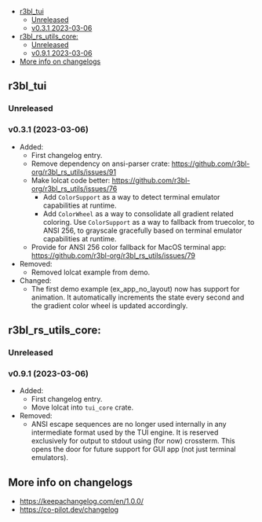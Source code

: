 <!-- TOC -->

- [r3bl_tui](#r3bl_tui)
  - [Unreleased](#unreleased)
  - [v0.3.1 2023-03-06](#v031-2023-03-06)
- [r3bl_rs_utils_core:](#r3bl_rs_utils_core)
  - [Unreleased](#unreleased)
  - [v0.9.1 2023-03-06](#v091-2023-03-06)
- [More info on changelogs](#more-info-on-changelogs)

<!-- /TOC -->

## r3bl_tui
<a id="markdown-r3bl_tui" name="r3bl_tui"></a>


### Unreleased
<a id="markdown-unreleased" name="unreleased"></a>


### v0.3.1 (2023-03-06)
<a id="markdown-v0.3.1-2023-03-06" name="v0.3.1-2023-03-06"></a>


- Added:
  - First changelog entry.
  - Remove dependency on ansi-parser crate: <https://github.com/r3bl-org/r3bl_rs_utils/issues/91>
  - Make lolcat code better: <https://github.com/r3bl-org/r3bl_rs_utils/issues/76>
    - Add `ColorSupport` as a way to detect terminal emulator capabilities at runtime.
    - Add `ColorWheel` as a way to consolidate all gradient related coloring. Use `ColorSupport` as
      a way to fallback from truecolor, to ANSI 256, to grayscale gracefully based on terminal
      emulator capabilities at runtime.
  - Provide for ANSI 256 color fallback for MacOS terminal app:
    <https://github.com/r3bl-org/r3bl_rs_utils/issues/79>
- Removed: <a id="markdown-removed%3A" name="removed%3A"></a>
  - Removed lolcat example from demo.
- Changed:
  - The first demo example (ex_app_no_layout) now has support for animation. It automatically
    increments the state every second and the gradient color wheel is updated accordingly.

## r3bl_rs_utils_core:
<a id="markdown-r3bl_rs_utils_core%3A" name="r3bl_rs_utils_core%3A"></a>


### Unreleased
<a id="markdown-unreleased" name="unreleased"></a>


### v0.9.1 (2023-03-06)
<a id="markdown-v0.9.1-2023-03-06" name="v0.9.1-2023-03-06"></a>


- Added:
  - First changelog entry.
  - Move lolcat into `tui_core` crate.
- Removed:
  - ANSI escape sequences are no longer used internally in any intermediate format used by the TUI
    engine. It is reserved exclusively for output to stdout using (for now) crossterm. This opens
    the door for future support for GUI app (not just terminal emulators).

## More info on changelogs
<a id="markdown-more-info-on-changelogs" name="more-info-on-changelogs"></a>


- https://keepachangelog.com/en/1.0.0/
- https://co-pilot.dev/changelog
